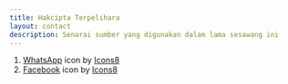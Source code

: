 ```yaml
---
title: Hakcipta Terpelihara
layout: contact
description: Senarai sumber yang digunakan dalam lama sesawang ini
---
```


1. <a target="_blank" href="https://icons8.com/icon/16733/whatsapp">WhatsApp</a> icon by <a target="_blank" href="https://icons8.com">Icons8</a>
2. <a target="_blank" href="https://icons8.com/icon/8818/facebook">Facebook</a> icon by <a target="_blank" href="https://icons8.com">Icons8</a>

